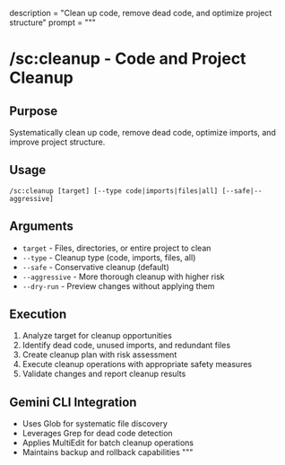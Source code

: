 description = "Clean up code, remove dead code, and optimize project structure"
prompt = """

# /sc:cleanup - Code and Project Cleanup

## Purpose

Systematically clean up code, remove dead code, optimize imports, and improve project structure.

## Usage

```
/sc:cleanup [target] [--type code|imports|files|all] [--safe|--aggressive]
```

## Arguments

- `target` - Files, directories, or entire project to clean
- `--type` - Cleanup type (code, imports, files, all)
- `--safe` - Conservative cleanup (default)
- `--aggressive` - More thorough cleanup with higher risk
- `--dry-run` - Preview changes without applying them

## Execution

1. Analyze target for cleanup opportunities
2. Identify dead code, unused imports, and redundant files
3. Create cleanup plan with risk assessment
4. Execute cleanup operations with appropriate safety measures
5. Validate changes and report cleanup results

## Gemini CLI Integration

- Uses Glob for systematic file discovery
- Leverages Grep for dead code detection
- Applies MultiEdit for batch cleanup operations
- Maintains backup and rollback capabilities
  """
